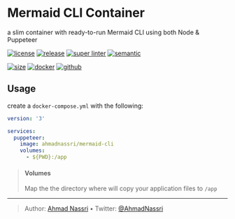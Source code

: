 # Mermaid CLI Container

a slim container with ready-to-run Mermaid CLI using both Node & Puppeteer

[![license][license-img]][license-url]
[![release][release-img]][release-url]
[![super linter][super-linter-img]][super-linter-url]
[![semantic][semantic-img]][semantic-url]

[![size][size-img]][size-url]
[![docker][docker-img]][docker-url]
[![github][github-img]][github-url]

## Usage

create a `docker-compose.yml` with the following:

``` yaml
version: '3'

services:
  puppeteer:
    image: ahmadnassri/mermaid-cli
    volumes:
      - ${PWD}:/app
```

> #### Volumes
>
> Map the the directory where will copy your application files to `/app`

----
> Author: [Ahmad Nassri](https://www.ahmadnassri.com/) &bull;
> Twitter: [@AhmadNassri](https://twitter.com/AhmadNassri)

[license-url]: LICENSE
[license-img]: https://badgen.net/github/license/ahmadnassri/docker-mermaid-cli

[release-url]: https://github.com/ahmadnassri/docker-mermaid-cli/releases
[release-img]: https://badgen.net/github/release/ahmadnassri/docker-mermaid-cli

[super-linter-url]: https://github.com/ahmadnassri/docker-mermaid-cli/actions?query=workflow%3Asuper-linter
[super-linter-img]: https://github.com/ahmadnassri/docker-mermaid-cli/workflows/super-linter/badge.svg

[semantic-url]: https://github.com/ahmadnassri/docker-mermaid-cli/actions?query=workflow%3Arelease
[semantic-img]: https://badgen.net/badge/📦/semantically%20released/blue

[size-url]: https://hub.docker.com/r/ahmadnassri/mermaid-cli
[size-img]: https://badgen.net/docker/size/ahmadnassri/mermaid-cli

[docker-url]: https://hub.docker.com/r/ahmadnassri/mermaid-cli
[docker-img]: https://badgen.net/badge/icon/docker%20hub?icon=docker&label

[github-url]: https://github.com/users/ahmadnassri/packages/container/package/mermaid-cli
[github-img]: https://badgen.net/badge/icon/github%20registry?icon=github&label
